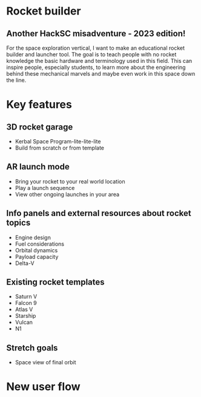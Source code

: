 # Rocket builder
## Another HackSC misadventure - 2023 edition!

For the space exploration vertical, I want to make an educational rocket builder and launcher tool. The goal is to teach people with no rocket knowledge the basic hardware and terminology used in this field. This can inspire people, especially students, to learn more about the engineering behind these mechanical marvels and maybe even work in this space down the line. 

# Key features

## 3D rocket garage
- Kerbal Space Program-lite-lite-lite
- Build from scratch or from template

## AR launch mode
- Bring your rocket to your real world location
- Play a launch sequence
- View other ongoing launches in your area

## Info panels and external resources about rocket topics
- Engine design
- Fuel considerations
- Orbital dynamics
- Payload capacity
- Delta-V

## Existing rocket templates
- Saturn V
- Falcon 9
- Atlas V
- Starship
- Vulcan
- N1

## Stretch goals
- Space view of final orbit


# New user flow

